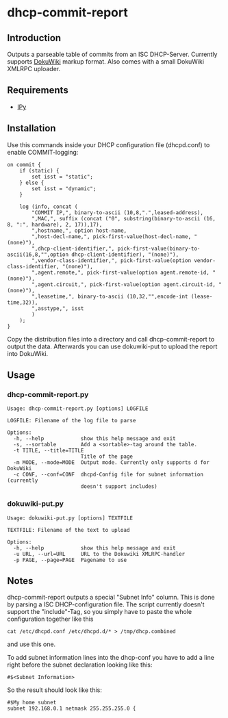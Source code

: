 dhcp-commit-report
==================

Introduction
------------

Outputs a parseable table of commits from an ISC DHCP-Server. Currently supports [DokuWiki](http://www.dokuwiki.org) markup format. Also comes with a small DokuWiki XMLRPC uploader.

Requirements
------------

  * [IPy](http://pypi.python.org/pypi/IPy)

Installation
------------

Use this commands inside your DHCP configuration file (dhcpd.conf) to enable COMMIT-logging:

    on commit {
        if (static) {
            set isst = "static";
        } else {
            set isst = "dynamic";
        }

        log (info, concat (
            "COMMIT IP,", binary-to-ascii (10,8,".",leased-address),
            ",MAC,", suffix (concat ("0", substring(binary-to-ascii (16, 8, ":", hardware), 2, 17)),17),
            ",hostname,", option host-name,
            ",host-decl-name,", pick-first-value(host-decl-name, "(none)"),
            ",dhcp-client-identifier,", pick-first-value(binary-to-ascii(16,8,"",option dhcp-client-identifier), "(none)"),
            ",vendor-class-identifier,", pick-first-value(option vendor-class-identifier, "(none)"),
            ",agent.remote,", pick-first-value(option agent.remote-id, "(none)"),
            ",agent.circuit,", pick-first-value(option agent.circuit-id, "(none)"),
            ",leasetime,", binary-to-ascii (10,32,"",encode-int (lease-time,32)),
            ",asstype,", isst
            )
        );
    }

Copy the distribution files into a directory and call dhcp-commit-report to output the data. Afterwards you can use dokuwiki-put to upload the report into DokuWiki.

Usage
-----

### dhcp-commit-report.py


    Usage: dhcp-commit-report.py [options] LOGFILE

    LOGFILE: Filename of the log file to parse

    Options:
      -h, --help            show this help message and exit
      -s, --sortable        Add a <sortable>-tag around the table.
      -t TITLE, --title=TITLE
                            Title of the page
      -m MODE, --mode=MODE  Output mode. Currently only supports d for DokuWiki
      -c CONF, --conf=CONF  dhcpd-Config file for subnet information (currently
                            doesn't support includes)

### dokuwiki-put.py

    Usage: dokuwiki-put.py [options] TEXTFILE

    TEXTFILE: Filename of the text to upload

    Options:
      -h, --help            show this help message and exit
      -u URL, --url=URL     URL to the Dokuwiki XMLRPC-handler
      -p PAGE, --page=PAGE  Pagename to use

Notes
-----

dhcp-commit-report outputs a special "Subnet Info" column. This is done by parsing a ISC DHCP-configuration file. The script currently doesn't support the "include"-Tag, so you simply have to paste the whole configuration together like this

    cat /etc/dhcpd.conf /etc/dhcpd.d/* > /tmp/dhcp.combined

and use this one.

To add subnet information lines into the dhcp-conf you have to add a line right before the subnet declaration looking like this:

    #$<Subnet Information>

So the result should look like this:

    #$My home subnet
    subnet 192.168.0.1 netmask 255.255.255.0 {